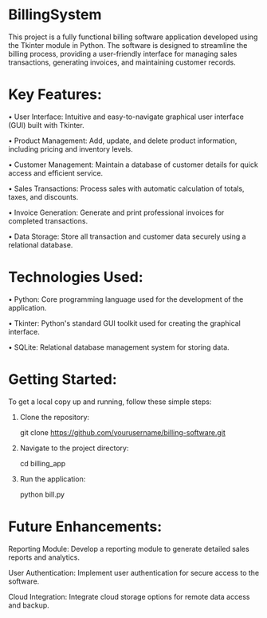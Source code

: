# BillingSystem
This project is a fully functional billing software application developed using the Tkinter module in Python. The software is designed to streamline the billing process, providing a user-friendly interface for managing sales transactions, generating invoices, and maintaining customer records.

# Key Features:

•	User Interface: Intuitive and easy-to-navigate graphical user interface (GUI) built with Tkinter.

•	Product Management: Add, update, and delete product information, including pricing and inventory levels.

•	Customer Management: Maintain a database of customer details for quick access and efficient service.

•	Sales Transactions: Process sales with automatic calculation of totals, taxes, and discounts.

•	Invoice Generation: Generate and print professional invoices for completed transactions.

•	Data Storage: Store all transaction and customer data securely using a relational database.

# Technologies Used:

•	Python: Core programming language used for the development of the application.

•	Tkinter: Python's standard GUI toolkit used for creating the graphical interface.

•	SQLite: Relational database management system for storing data.


# Getting Started:

To get a local copy up and running, follow these simple steps:

1.	Clone the repository:

    git clone https://github.com/yourusername/billing-software.git

2.	Navigate to the project directory:
   
    cd billing_app
  	
3.	Run the application:

    python bill.py

# Future Enhancements:

Reporting Module: Develop a reporting module to generate detailed sales reports and analytics.

User Authentication: Implement user authentication for secure access to the software.

Cloud Integration: Integrate cloud storage options for remote data access and backup.



